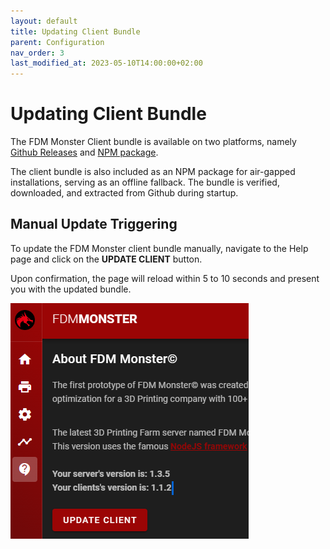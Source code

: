 ```yaml
---
layout: default
title: Updating Client Bundle
parent: Configuration
nav_order: 3
last_modified_at: 2023-05-10T14:00:00+02:00
---
```


# Updating Client Bundle

The FDM Monster Client bundle is available on two platforms, namely [Github Releases](https://github.com/fdm-monster/fdm-monster-client/releases) and [NPM package](https://www.npmjs.com/package/@fdm-monster/client).

The client bundle is also included as an NPM package for air-gapped installations, serving as an offline fallback. The bundle is verified, downloaded, and extracted from Github during startup.

## Manual Update Triggering

To update the FDM Monster client bundle manually, navigate to the Help page and click on the **UPDATE CLIENT** button.

Upon confirmation, the page will reload within 5 to 10 seconds and present you with the updated bundle.

![Screenshot of the Help page with the UPDATE CLIENT button highlighted](../images/5-updating-client-bundle.png)

